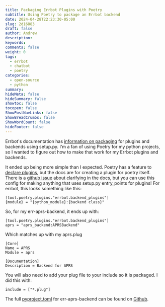 ```yaml
---
title: Packaging Errbot Plugins with Poetry
subtitle: Using Poetry to package an Errbot backend
date: 2024-04-28T22:23:30-05:00
slug: 2d16883
draft: false
author: Andrew
description:
keywords:
comments: false
weight: 0
tags:
  - errbot
  - chatbot
  - poetry
categories:
  - open-source
  - python
summary:
hideMeta: false
hideSummary: false
showtoc: false
tocopen: false
ShowPostNavLinks: false
ShowBreadCrumbs: false
ShowWordCount: false
hideFooter: false
---
```


Errbot's documentation has [information on packaging](https://errbot.readthedocs.io/en/latest/user_guide/plugin_development/basics.html#packaging)
for plugins and backends using setup.py. I'm a fan of using Poetry for my python projects, so I wanted to figure out how to make that work for my Errbot plugins and backends.

<!--more-->

It ended up being more simple than I expected. Poetry has a feature to [declare plugins](https://python-poetry.org/docs/plugins/), but the docs are for
creating a plugin for poetry itself. There is a [github issue](https://github.com/python-poetry/poetry/issues/658) about clarifying in the docs, but you
can use this config for making anything that uses setup.py entry_points for plugins! For errbot, this looks something like this:

```code
[tool.poetry.plugins."errbot.backend_plugins"]
{module} = "{python_module}:{backend class}"
```

So, for my err-aprs-backend, it ends up with:

```code
[tool.poetry.plugins."errbot.backend_plugins"]
aprs = "aprs_backend:APRSBackend"
```

Which matches up with my aprs.plug

```code
[Core]
Name = APRS
Module = aprs

[Documentation]
Description = Backend for APRS
```

You will also need to add your plug file to your include so it is packaged. I did this with:

```code
include = ["*.plug"]
```

The full [pyproject.toml](https://github.com/andrewthetechie/err-aprs-backend/blob/main/pyproject.toml) for err-aprs-backend can be found on [Github](https://github.com/andrewthetechie/err-aprs-backend).
